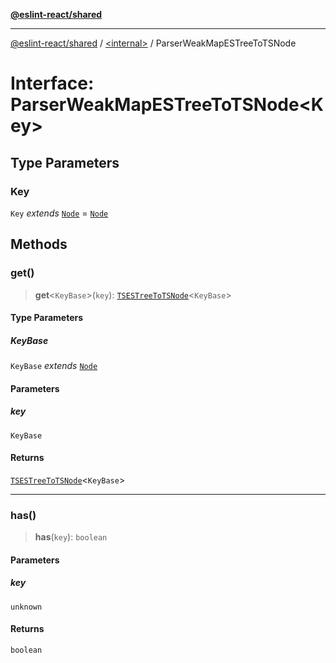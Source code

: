 [**@eslint-react/shared**](../../README.md)

***

[@eslint-react/shared](../../README.md) / [\<internal\>](../README.md) / ParserWeakMapESTreeToTSNode

# Interface: ParserWeakMapESTreeToTSNode\<Key\>

## Type Parameters

### Key

`Key` *extends* [`Node`](../type-aliases/Node.md) = [`Node`](../type-aliases/Node.md)

## Methods

### get()

> **get**\<`KeyBase`\>(`key`): [`TSESTreeToTSNode`](../type-aliases/TSESTreeToTSNode.md)\<`KeyBase`\>

#### Type Parameters

##### KeyBase

`KeyBase` *extends* [`Node`](../type-aliases/Node.md)

#### Parameters

##### key

`KeyBase`

#### Returns

[`TSESTreeToTSNode`](../type-aliases/TSESTreeToTSNode.md)\<`KeyBase`\>

***

### has()

> **has**(`key`): `boolean`

#### Parameters

##### key

`unknown`

#### Returns

`boolean`
